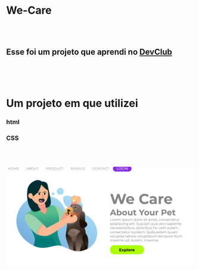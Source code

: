 <h1>We-Care</h1>
<br>
<br>
<h2>Esse foi um projeto que aprendi no <a href="http://rodolfomori.com.br">DevClub</a></h2>
<br>
<br>
<br>
<h1> Um projeto em que utilizei </h1>
<h3>html</h3>
<h3>CSS</h3>
<br>
<br>
<br>


<img src="https://github.com/alexpacheco10/We-Care/blob/master/img/desktop.png?raw=true">



                                         
